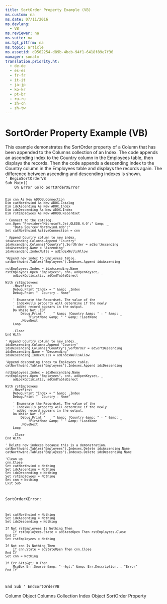 ```yaml
---
title: SortOrder Property Example (VB)
ms.custom: na
ms.date: 07/11/2016
ms.devlang: 
  - VB
ms.reviewer: na
ms.suite: na
ms.tgt_pltfrm: na
ms.topic: article
ms.assetid: d9502254-d89b-4bcb-94f1-6418f89e7f30
manager: sonalm
translation.priority.ht: 
  - de-de
  - es-es
  - fr-fr
  - it-it
  - ja-jp
  - ko-kr
  - pt-br
  - ru-ru
  - zh-cn
  - zh-tw
---
```

# SortOrder Property Example (VB)
<?xml version="1.0" encoding="utf-8"?>
<developerReferenceWithoutSyntaxDocument xmlns="http://ddue.schemas.microsoft.com/authoring/2003/5" xmlns:xlink="http://www.w3.org/1999/xlink" xmlns:xsi="http://www.w3.org/2001/XMLSchema-instance" xsi:schemaLocation="http://ddue.schemas.microsoft.com/authoring/2003/5 http://dduestorage.blob.core.windows.net/ddueschema/developer.xsd">
  <introduction>
    <para>This example demonstrates the <legacyLink xlink:href="04510b19-9cb2-4895-b23b-f7790123eb04">SortOrder</legacyLink> property of a <legacyLink xlink:href="6e772783-1bc8-4ea7-94b2-7d7a52ea5c47">Column</legacyLink> that has been appended to the <legacyLink xlink:href="23b9fea8-4f76-4a51-95ce-1a6ce4560b34">Columns</legacyLink> collection of an <legacyLink xlink:href="6b9578c0-bc94-46b9-b801-c18e14b04b31">Index</legacyLink>. The code appends an ascending index to the Country column in the <legacyBold>Employees</legacyBold> table, then displays the records. Then the code appends a descending index to the Country column in the <legacyBold>Employees</legacyBold> table and displays the records again. The difference between ascending and descending indexes is shown.</para>
  </introduction>
  <section>
    <content>
      <code>' BeginSortOrderVB
Sub Main()
    On Error GoTo SortOrderXError

    Dim cnn As New ADODB.Connection
    Dim catNorthwind As New ADOX.Catalog
    Dim idxAscending As New ADOX.Index
    Dim idxDescending As New ADOX.Index
    Dim rstEmployees As New ADODB.Recordset
        
    ' Connect to the catalog.
    cnn.Open "Provider='Microsoft.Jet.OLEDB.4.0';" &amp; _
        "Data Source='Northwind.mdb';"
    Set catNorthwind.ActiveConnection = cnn

    ' Append Country column to new index.
    idxAscending.Columns.Append "Country"
    idxAscending.Columns("Country").SortOrder = adSortAscending
    idxAscending.Name = "Ascending"
    idxAscending.IndexNulls = adIndexNullsAllow
    
    'Append new index to Employees table.
    catNorthwind.Tables("Employees").Indexes.Append idxAscending
    
    rstEmployees.Index = idxAscending.Name
    rstEmployees.Open "Employees", cnn, adOpenKeyset, _
        adLockOptimistic, adCmdTableDirect
        
    With rstEmployees
        .MoveFirst
        Debug.Print "Index = " &amp; .Index
        Debug.Print "  Country - Name"

        ' Enumerate the Recordset. The value of the
        ' IndexNulls property will determine if the newly
        ' added record appears in the output.
        Do While Not .EOF
            Debug.Print "    " &amp; !Country &amp; " - " &amp; _
                !FirstName &amp; " " &amp; !LastName
            .MoveNext
        Loop

        .Close
    End With

    ' Append Country column to new index.
    idxDescending.Columns.Append "Country"
    idxDescending.Columns("Country").SortOrder = adSortDescending
    idxDescending.Name = "Descending"
    idxDescending.IndexNulls = adIndexNullsAllow
    
    'Append descending index to Employees table.
    catNorthwind.Tables("Employees").Indexes.Append idxDescending
    
    rstEmployees.Index = idxDescending.Name
    rstEmployees.Open "Employees", cnn, adOpenKeyset, _
        adLockOptimistic, adCmdTableDirect
                
    With rstEmployees
        .MoveFirst
        Debug.Print "Index = " &amp; .Index
        Debug.Print "  Country - Name"
        
        ' Enumerate the Recordset. The value of the
        ' IndexNulls property will determine if the newly
        ' added record appears in the output.
        Do While Not .EOF
            Debug.Print "    " &amp; !Country &amp; " - " &amp; _
                !FirstName &amp; " " &amp; !LastName
            .MoveNext
        Loop
        
        .Close
    End With
       
    ' Delete new indexes because this is a demonstration.
    catNorthwind.Tables("Employees").Indexes.Delete idxAscending.Name
    catNorthwind.Tables("Employees").Indexes.Delete idxDescending.Name
    
    'Clean up
    cnn.Close
    Set catNorthwind = Nothing
    Set idxAscending = Nothing
    Set idxDescending = Nothing
    Set rstEmployees = Nothing
    Set cnn = Nothing
    Exit Sub
    
SortOrderXError:
    
    Set catNorthwind = Nothing
    Set idxAscending = Nothing
    Set idxDescending = Nothing

    If Not rstEmployees Is Nothing Then
        If rstEmployees.State = adStateOpen Then rstEmployees.Close
    End If
    Set rstEmployees = Nothing
    
    If Not cnn Is Nothing Then
        If cnn.State = adStateOpen Then cnn.Close
    End If
    Set cnn = Nothing
    
    If Err &lt;&gt; 0 Then
        MsgBox Err.Source &amp; "--&gt;" &amp; Err.Description, , "Error"
    End If
End Sub
' EndSortOrderVB</code>
    </content>
  </section>
  <relatedTopics>
<link xlink:href="6e772783-1bc8-4ea7-94b2-7d7a52ea5c47">Column Object</link>
<link xlink:href="23b9fea8-4f76-4a51-95ce-1a6ce4560b34">Columns Collection</link>
<link xlink:href="6b9578c0-bc94-46b9-b801-c18e14b04b31">Index Object</link>
<link xlink:href="04510b19-9cb2-4895-b23b-f7790123eb04">SortOrder Property</link>
</relatedTopics>
</developerReferenceWithoutSyntaxDocument>